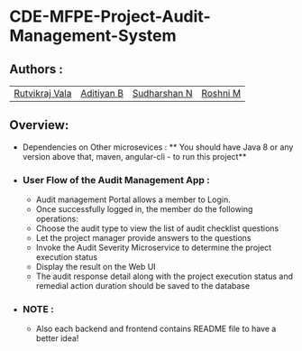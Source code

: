 # CDE-MFPE-Project-Audit-Management-System

## Authors :

<table>
  <tr>
      <td>
        <a href="https://github.com/rutvikraj">Rutvikraj Vala</a>
        </td>
      <td>
        <a href="https://github.com/adityan2851">Aditiyan B</a>
        </td>
      <td>
        <a href="https://github.com/">Sudharshan N</a>
        </td>
      <td>
        <a href="https://github.com/">Roshni M</a>
        </td>
    </tr>
</table>

## Overview:

* Dependencies on Other microsevices : ** You should have Java 8 or any version above that, maven, angular-cli - to run this project**
  <br/>

* ### User Flow of the Audit Management App : 
    * Audit management Portal allows a member to Login. 
    * Once successfully logged in, the member do the following operations: 
    * Choose the audit type to view the list of audit checklist questions
    * Let the project manager provide answers to the questions 
    * Invoke the Audit Severity Microservice to determine the project execution status
    * Display the result on the Web UI 
    * The audit response detail along with the project execution status and remedial action duration should be saved to the database

* ### NOTE : 
    * Also each backend and frontend contains README file to have a better idea!    
